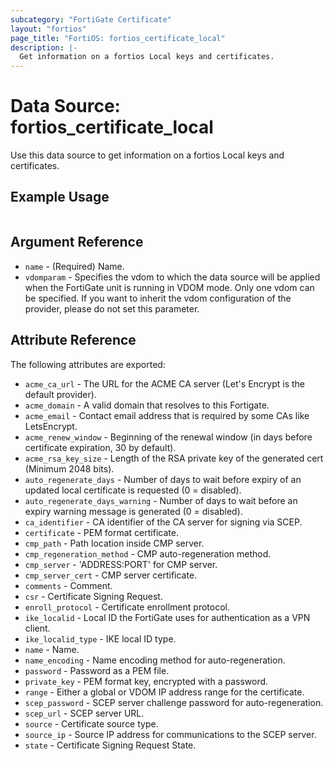 ```yaml
---
subcategory: "FortiGate Certificate"
layout: "fortios"
page_title: "FortiOS: fortios_certificate_local"
description: |-
  Get information on a fortios Local keys and certificates.
---
```


# Data Source: fortios_certificate_local
Use this data source to get information on a fortios Local keys and certificates.


## Example Usage

```hcl

```

## Argument Reference

* `name` - (Required) Name.
* `vdomparam` - Specifies the vdom to which the data source will be applied when the FortiGate unit is running in VDOM mode. Only one vdom can be specified. If you want to inherit the vdom configuration of the provider, please do not set this parameter.

## Attribute Reference

The following attributes are exported:

* `acme_ca_url` - The URL for the ACME CA server (Let's Encrypt is the default provider).
* `acme_domain` - A valid domain that resolves to this Fortigate.
* `acme_email` - Contact email address that is required by some CAs like LetsEncrypt.
* `acme_renew_window` - Beginning of the renewal window (in days before certificate expiration, 30 by default).
* `acme_rsa_key_size` - Length of the RSA private key of the generated cert (Minimum 2048 bits).
* `auto_regenerate_days` - Number of days to wait before expiry of an updated local certificate is requested (0 = disabled).
* `auto_regenerate_days_warning` - Number of days to wait before an expiry warning message is generated (0 = disabled).
* `ca_identifier` - CA identifier of the CA server for signing via SCEP.
* `certificate` - PEM format certificate.
* `cmp_path` - Path location inside CMP server.
* `cmp_regeneration_method` - CMP auto-regeneration method.
* `cmp_server` - 'ADDRESS:PORT' for CMP server.
* `cmp_server_cert` - CMP server certificate.
* `comments` - Comment.
* `csr` - Certificate Signing Request.
* `enroll_protocol` - Certificate enrollment protocol.
* `ike_localid` - Local ID the FortiGate uses for authentication as a VPN client.
* `ike_localid_type` - IKE local ID type.
* `name` - Name.
* `name_encoding` - Name encoding method for auto-regeneration.
* `password` - Password as a PEM file.
* `private_key` - PEM format key, encrypted with a password.
* `range` - Either a global or VDOM IP address range for the certificate.
* `scep_password` - SCEP server challenge password for auto-regeneration.
* `scep_url` - SCEP server URL.
* `source` - Certificate source type.
* `source_ip` - Source IP address for communications to the SCEP server.
* `state` - Certificate Signing Request State.
